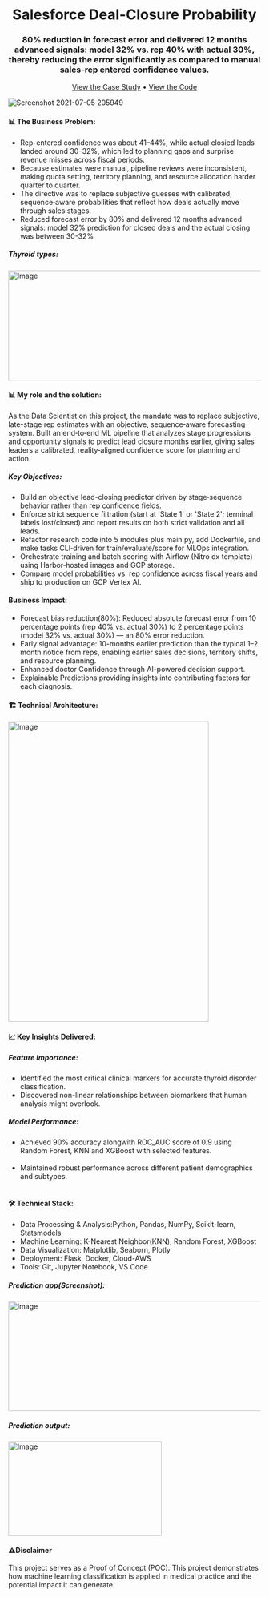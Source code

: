 <h1 align = "center">Salesforce Deal-Closure Probability</h1>

<h3 align='center'>80% reduction in forecast error and delivered 12 months advanced signals: model 32% vs. rep 40% with actual 30%, thereby reducing the error significantly as compared to manual sales-rep entered confidence values.</h3><p align="center"> <a href="https://sagar61205.github.io/Thyroid-detection/">View the Case Study</a> • <a href="https://github.com/sagar61205/Thyroid-detection">View the Code</a> </p>

![Screenshot 2021-07-05 205949](https://user-images.githubusercontent.com/5305547/127063302-2b8e0c7f-aa8b-4d91-9e2f-4b6f36b34319.png)

<h4>📊 The Business Problem:</h4>

<ul><li>Rep-entered confidence was about 41–44%, while actual closied leads landed around 30–32%, which led to planning gaps and surprise revenue misses across fiscal periods.</li>
<li>Because estimates were manual, pipeline reviews were inconsistent, making quota setting, territory planning, and resource allocation harder quarter to quarter.</li>
<li>The directive was to replace subjective guesses with calibrated, sequence‑aware probabilities that reflect how deals actually move through sales stages.</li>
<li>Reduced forecast error by 80% and delivered 12 months advanced signals: model 32% prediction for closed deals and the actual closing was between 30-32%</li>  
</ul>

<h5>Thyroid types:</h5>
<img width="620" height="220" alt="Image" src="https://github.com/user-attachments/assets/f4affcbd-8798-4b8f-9606-efa476950cfa" />

<h4>📊 My role and the solution:</h4>
As the Data Scientist on this project, the mandate was to replace subjective, late-stage rep estimates with an objective, sequence‑aware forecasting system. Built an end‑to‑end ML pipeline that 
analyzes stage progressions and opportunity signals to predict lead closure months earlier, 
giving sales leaders a calibrated, reality‑aligned confidence score for planning and action.
<br>

<h5>Key Objectives:</h5>
<ul><li>Build an objective lead-closing predictor driven by stage‑sequence behavior rather than rep confidence fields.</li>
<li>Enforce strict sequence filtration (start at 'State 1' or 'State 2'; terminal labels lost/closed) and report results on both strict validation and all leads.</li>
<li>Refactor research code into 5 modules plus main.py, add Dockerfile, and make tasks CLI‑driven for train/evaluate/score for MLOps integration.</li>
<li>Orchestrate training and batch scoring with Airflow (Nitro dx template) using Harbor‑hosted images and GCP storage.</li>
<li>Compare model probabilities vs. rep confidence across fiscal years and ship to production on GCP Vertex AI.</li>
</ul>

<h4>Business Impact:</h4>
<ul>
<li>Forecast bias reduction(80%): Reduced absolute forecast error from 10 percentage points (rep 40% vs. actual 30%) to 2 percentage points (model 32% vs. actual 30%) — an 80% error reduction.</li>
<li>Early signal advantage: 10-months earlier prediction than the typical 1–2 month notice from reps, enabling earlier sales decisions, territory shifts, and resource planning.</li>
<li>Enhanced doctor Confidence through AI-powered decision support.</li>
<li>Explainable Predictions providing insights into contributing factors for each diagnosis.</li>
</ul>


<h4>🏗️ Technical Architecture:</h4>
<img width="400" height="600" alt="Image" src="https://github.com/user-attachments/assets/ffe27bfc-7283-4a33-aff4-8ab6e03fef98" />

<h4>📈 Key Insights Delivered:</h4>
                           
<h5>Feature Importance:</h5>
<ul>
<li>Identified the most critical clinical markers for accurate thyroid disorder classification.</li>   
<li>Discovered non-linear relationships between biomarkers that human analysis might overlook.</li>
</ul>

<h5>Model Performance:</h5>
<ul>
<li>Achieved 90% accuracy alongwith ROC_AUC score of 0.9 using Random Forest, KNN and XGBoost with selected features.</li><br>
<li>Maintained robust performance across different patient demographics and subtypes.</li><br>
</ul>

<h4>🛠️ Technical Stack:</h4>

<ul><li>Data Processing & Analysis:Python, Pandas, NumPy, Scikit-learn, Statsmodels</li>
<li>Machine Learning: K-Nearest Neighbor(KNN), Random Forest, XGBoost</li>
<li>Data Visualization: Matplotlib, Seaborn, Plotly</li>
<li>Deployment: Flask, Docker, Cloud-AWS</li>
<li>Tools: Git, Jupyter Notebook, VS Code</li>
</ul>

<h5>Prediction app(Screenshot):</h5>
<img width="620" height="220" alt="Image" src="https://github.com/user-attachments/assets/c6e68e13-46c8-4dad-b08d-74b5af86326d" />

<h5>Prediction output:</h5>
<img width="306" height="189" alt="Image" src="https://github.com/user-attachments/assets/152d7b1b-9107-40a0-9c37-261b249f0191" />

<h4>⚠️Disclaimer</h4>

This project serves as a Proof of Concept (POC). This project demonstrates how machine learning classification is applied in medical practice and the potential impact it can generate.
